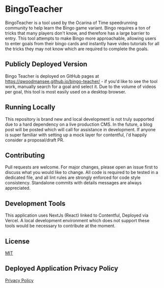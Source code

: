 # BingoTeacher

BingoTeacher is a tool used by the Ocarina of Time speedrunning community to help learn the Bingo game variant. Bingo requires a ton of tricks that many players don't know, and therefore has a large barrier to entry. This tool attempts to make Bingo more approachable, allowing users to enter goals from their bingo cards and instantly have video tutorials for all the tricks they may not know which are required to complete the goals.

## Publicly Deployed Version

Bingo Teacher is deployed on GitHub pages at https://qwoodmansee.github.io/bingo-teacher/ - if you'd like to see the tool work, manually search for a goal and select it. Due to the volume of videos per goal, this tool is most easily used on a desktop browser.

## Running Locally

This repository is brand new and local development is not truly supported due to a hard dependency on a live production CMS. In the future, a blog post will be posted which will call for assistance in development. If anyone is super familiar with setting up a mock layer for contentful, i'd happily consider a proposal/draft PR.

## Contributing

Pull requests are welcome. For major changes, please open an issue first to discuss what you would like to change. All code is required to be tested in a dedicated file, and all lint rules are strongly enforced for code style consistency. Standalone commits with details messages are always appreciated.

## Development Tools

This application uses NextJs (React) linked to Contentful, Deployed via Vercel. A local development environment which does not support these tools would be necessary to contribute at the moment.

## License

[MIT](https://choosealicense.com/licenses/mit/)

## Deployed Application Privacy Policy

[Privacy Policy](https://github.com/qwoodmansee/rehearse/blob/master/privacy-policy.md)
